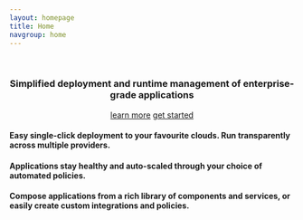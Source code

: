 ```yaml
---
layout: homepage
title: Home
navgroup: home
---
```


<div class="jumbotron">
<div class="row">
<div class="col-md-6">
<div id="brooklynbridge">&nbsp;</div>
</div><!-- column -->
<div class="col-md-6" style="text-align: center" markdown="1">

### Simplified **deployment** and **runtime management** of enterprise-grade applications

<a class="btn btn-primary btn-lg" role="button" href="learnmore.html">learn more</a>
<a class="btn btn-primary btn-lg" role="button" href="quickstart/">get started</a>

</div><!-- column -->
</div><!-- row -->

</div><!-- jumbotron -->

<div class="row">
<div class="col-md-4" markdown="1">

#### Easy **single-click deployment** to your favourite clouds. Run transparently across **multiple providers**.

</div>
<div class="col-md-4" markdown="1">

#### Applications stay **healthy** and **auto-scaled** through your choice of automated policies.

</div>
<div class="col-md-4" markdown="1">

#### **Compose** applications from a rich library of components and services, or easily **create** custom integrations and policies.

</div>
</div><!-- row -->

